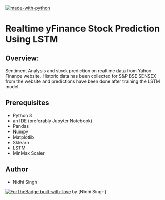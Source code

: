 [![made-with-python](https://img.shields.io/badge/Made%20with-Python-1f425f.svg)](https://www.python.org/)
# Realtime yFinance Stock Prediction Using LSTM
## Overview:
Sentiment Analysis and stock prediction on realtime data from Yahoo Finance website. 
Historic data has been collected for S&P BSE SENSEX from the website and predictions have been done after training the LSTM model.

## Prerequisites
* Python 3 
* an IDE (preferably Jupyter Notebook)
* Pandas 
* Numpy 
* Matplotlib 
* Sklearn 
* LSTM
* MinMax Scaler
## Author
* Nidhi Singh

[![ForTheBadge built-with-love](http://ForTheBadge.com/images/badges/built-with-love.svg)](https://GitHub.com/Naereen/) by [Nidhi Singh]
